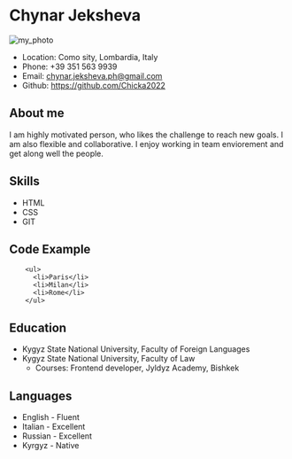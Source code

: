 # Chynar Jeksheva
![my_photo](/image/Image_foto2.png)
- Location: Como sity, Lombardia, Italy
- Phone: +39 351 563 9939
- Email: chynar.jeksheva.ph@gmail.com
- Github: https://github.com/Chicka2022
## About me
I am highly motivated person, who likes the challenge to reach new goals.
I am also flexible and collaborative.
I enjoy working in team enviorement and get along well the people.
## Skills
- HTML
- CSS
- GIT
## Code Example
```
    <ul>
      <li>Paris</li>
      <li>Milan</li>
      <li>Rome</li>
    </ul>
```
## Education
- Kygyz State National University, Faculty of Foreign Languages
- Kygyz State National University, Faculty of Law
  - Courses: Frontend developer, Jyldyz Academy, Bishkek
## Languages
- English - Fluent
- Italian - Excellent
- Russian - Excellent
- Kyrgyz - Native